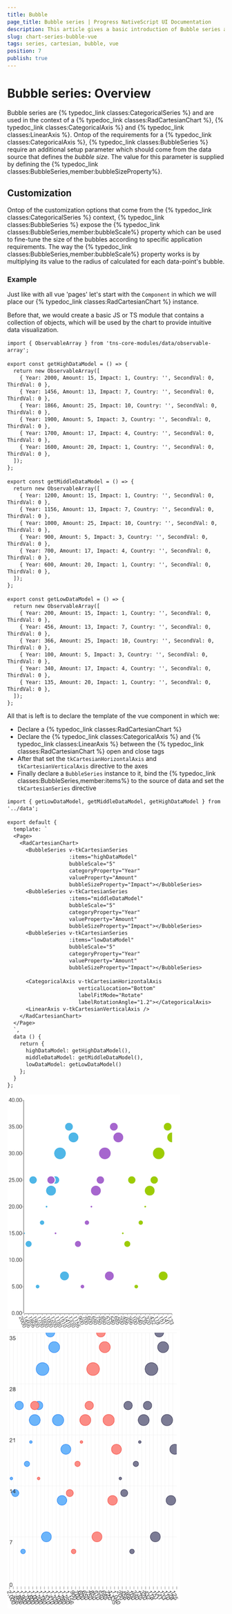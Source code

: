 ```yaml
---
title: Bubble
page_title: Bubble series | Progress NativeScript UI Documentation
description: This article gives a basic introduction of Bubble series and continues with a sample scenario of how Bubble series are used.
slug: chart-series-bubble-vue
tags: series, cartesian, bubble, vue
position: 7
publish: true
---
```


# Bubble series: Overview
Bubble series are {% typedoc_link classes:CategoricalSeries %} and are used in the context of a {% typedoc_link classes:RadCartesianChart %}, {% typedoc_link classes:CategoricalAxis %} and {% typedoc_link classes:LinearAxis %}. Ontop of the requirements for a {% typedoc_link classes:CategoricalAxis %}, {% typedoc_link classes:BubbleSeries %} require an additional setup parameter which should come from the data source that defines the *bubble size*. The value for this parameter is supplied by defining the {% typedoc_link classes:BubbleSeries,member:bubbleSizeProperty%}.

## Customization
Ontop of the customization options that come from the {% typedoc_link classes:CategoricalSeries %} context, {% typedoc_link classes:BubbleSeries %} expose the {% typedoc_link classes:BubbleSeries,member:bubbleScale%} property which can be used to fine-tune the size of the bubbles according to specific application requirements. The way the {% typedoc_link classes:BubbleSeries,member:bubbleScale%} property works is by multiplying its value to the radius of calculated for each data-point's bubble.

### Example
Just like with all vue 'pages' let's start with the `Component` in which we will place our {% typedoc_link classes:RadCartesianChart %} instance.

Before that, we would create a basic JS or TS module that contains a collection of objects, which will be used by the chart to provide intuitive data visualization.

```
import { ObservableArray } from 'tns-core-modules/data/observable-array';

export const getHighDataModel = () => {
  return new ObservableArray([
    { Year: 2000, Amount: 15, Impact: 1, Country: '', SecondVal: 0, ThirdVal: 0 },
    { Year: 1456, Amount: 13, Impact: 7, Country: '', SecondVal: 0, ThirdVal: 0 },
    { Year: 1866, Amount: 25, Impact: 10, Country: '', SecondVal: 0, ThirdVal: 0 },
    { Year: 1900, Amount: 5, Impact: 3, Country: '', SecondVal: 0, ThirdVal: 0 },
    { Year: 1700, Amount: 17, Impact: 4, Country: '', SecondVal: 0, ThirdVal: 0 },
    { Year: 1600, Amount: 20, Impact: 1, Country: '', SecondVal: 0, ThirdVal: 0 },
  ]);
};

export const getMiddleDataModel = () => {
  return new ObservableArray([
    { Year: 1200, Amount: 15, Impact: 1, Country: '', SecondVal: 0, ThirdVal: 0 },
    { Year: 1156, Amount: 13, Impact: 7, Country: '', SecondVal: 0, ThirdVal: 0 },
    { Year: 1000, Amount: 25, Impact: 10, Country: '', SecondVal: 0, ThirdVal: 0 },
    { Year: 900, Amount: 5, Impact: 3, Country: '', SecondVal: 0, ThirdVal: 0 },
    { Year: 700, Amount: 17, Impact: 4, Country: '', SecondVal: 0, ThirdVal: 0 },
    { Year: 600, Amount: 20, Impact: 1, Country: '', SecondVal: 0, ThirdVal: 0 },
  ]);
};

export const getLowDataModel = () => {
  return new ObservableArray([
    { Year: 200, Amount: 15, Impact: 1, Country: '', SecondVal: 0, ThirdVal: 0 },
    { Year: 456, Amount: 13, Impact: 7, Country: '', SecondVal: 0, ThirdVal: 0 },
    { Year: 366, Amount: 25, Impact: 10, Country: '', SecondVal: 0, ThirdVal: 0 },
    { Year: 100, Amount: 5, Impact: 3, Country: '', SecondVal: 0, ThirdVal: 0 },
    { Year: 340, Amount: 17, Impact: 4, Country: '', SecondVal: 0, ThirdVal: 0 },
    { Year: 135, Amount: 20, Impact: 1, Country: '', SecondVal: 0, ThirdVal: 0 },
  ]);
};
```

All that is left is to declare the template of the vue component in which we:

- Declare a {% typedoc_link classes:RadCartesianChart %}
- Declare the {% typedoc_link classes:CategoricalAxis %} and {% typedoc_link classes:LinearAxis %} between the {% typedoc_link classes:RadCartesianChart %} open and close tags
- After that set the `tkCartesianHorizontalAxis` and `tkCartesianVerticalAxis` directive to the axes
- Finally declare a `BubbleSeries` instance to it, bind the {% typedoc_link classes:BubbleSeries,member:items%} to the source of data and set the `tkCartesianSeries` directive

```
import { getLowDataModel, getMiddleDataModel, getHighDataModel } from '../data';

export default {
  template: `
  <Page>
    <RadCartesianChart>
      <BubbleSeries v-tkCartesianSeries
                    :items="highDataModel"
                    bubbleScale="5"
                    categoryProperty="Year"
                    valueProperty="Amount"
                    bubbleSizeProperty="Impact"></BubbleSeries>
      <BubbleSeries v-tkCartesianSeries
                    :items="middleDataModel"
                    bubbleScale="5"
                    categoryProperty="Year"
                    valueProperty="Amount"
                    bubbleSizeProperty="Impact"></BubbleSeries>
      <BubbleSeries v-tkCartesianSeries
                    :items="lowDataModel"
                    bubbleScale="5"
                    categoryProperty="Year"
                    valueProperty="Amount"
                    bubbleSizeProperty="Impact"></BubbleSeries>

      <CategoricalAxis v-tkCartesianHorizontalAxis
                       verticalLocation="Bottom"
                       labelFitMode="Rotate"
                       labelRotationAngle="1.2"></CategoricalAxis>
      <LinearAxis v-tkCartesianVerticalAxis />
    </RadCartesianChart>
  </Page>
  `,
  data () {
    return {
      highDataModel: getHighDataModel(),
      middleDataModel: getMiddleDataModel(),
      lowDataModel: getLowDataModel()
    };
  }
};
```

![Cartesian chart: Bubble series](images/bubble_series_android.png "Bubble series on Android.") ![Cartesian chart: Bubble series](images/bubble_series_ios.png "Bubble series on iOS.")
